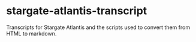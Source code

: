 # stargate-atlantis-transcript
Transcripts for Stargate Atlantis and the scripts used to convert them from HTML to markdown.
